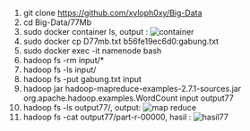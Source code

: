 1. git clone https://github.com/xyloph0xy/Big-Data
2. cd Big-Data/77Mb
3. sudo docker container ls, output : ![container](https://github.com/xyloph0xy/Big-Data/assets/92715425/95a6bdd9-86ba-400c-8d77-91f3a4a586d9)
4. sudo docker cp D77mb.txt b56fe19ec6d0:gabung.txt
5. sudo docker exec -it namenode bash
6. hadoop fs -rm input/*
7. hadoop fs -ls input/
8. hadoop fs -put gabung.txt input
9. hadoop jar hadoop-mapreduce-examples-2.7.1-sources.jar org.apache.hadoop.examples.WordCount input output77
10. hadoop fs -ls output77/, output: ![map reduce](https://github.com/xyloph0xy/Big-Data/assets/92715425/e2f02516-0a4c-4041-b699-48d44e6616da)
11. hadoop fs -cat output77/part-r-00000, hasil : ![hasil77](https://github.com/xyloph0xy/Big-Data/assets/92715425/0252f700-6ffa-49c2-ac7b-9917fff26cfe)
